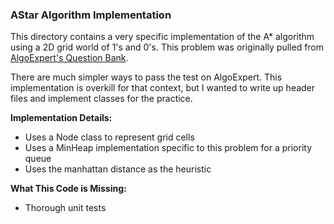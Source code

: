 ### AStar Algorithm Implementation

This directory contains a very specific implementation of the A* algorithm using a 2D grid world of 1's and 0's. This problem was originally pulled from [AlgoExpert's Question Bank](https://www.algoexpert.io/questions/a*-algorithm).

There are much simpler ways to pass the test on AlgoExpert. This implementation is overkill for that context, but I wanted to write up header files and implement classes for the practice.

**Implementation Details:**
 * Uses a Node class to represent grid cells
 * Uses a MinHeap implementation specific to this problem for a priority queue
 * Uses the manhattan distance as the heuristic

**What This Code is Missing:**
 * Thorough unit tests
